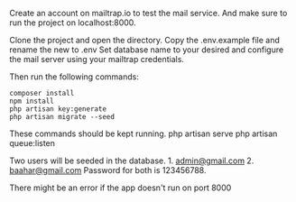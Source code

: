 Create an account on mailtrap.io to test the mail service. And make sure to run the project on localhost:8000.

Clone the project and open the directory. Copy the .env.example file and rename the new to .env
Set database name to your desired and configure the mail server using your mailtrap credentials.

Then run the following commands:

    composer install
    npm install
    php artisan key:generate
    php artisan migrate --seed

These commands should be kept running.
    php artisan serve
    php artisan queue:listen

Two users will be seeded in the database.
    1. admin@gmail.com
    2. baahar@gmail.com
Password for both is 123456788.

There might be an error if the app doesn't run on port 8000
